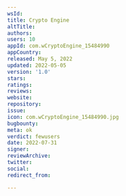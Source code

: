 ```yaml
---
wsId: 
title: Crypto Engine
altTitle: 
authors: 
users: 10
appId: com.wCryptoEngine_15484990
appCountry: 
released: May 5, 2022
updated: 2022-05-05
version: '1.0'
stars: 
ratings: 
reviews: 
website: 
repository: 
issue: 
icon: com.wCryptoEngine_15484990.jpg
bugbounty: 
meta: ok
verdict: fewusers
date: 2022-07-31
signer: 
reviewArchive: 
twitter: 
social: 
redirect_from: 

---
```


